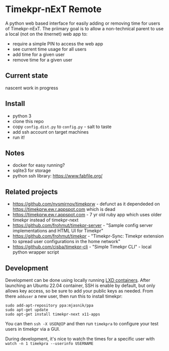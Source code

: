 # Timekpr-nExT Remote

A python web based interface for easily adding or removing time for users of Timekpr-nExT. The priimary goal is to allow a non-technical parent to use a local (not on the itnernet) web app to:

* require a simple PIN to access the web app
* see current time usage for all users
* add time for a given user
* remove time for a given user

## Current state

nascent work in progress 

## Install

* python 3
* clone this repo
* copy `config.dist.py` to `config.py` - salt to taste
* add ssh account on target machines
* run it!

## Notes

* docker for easy running?
* sqlite3 for storage 
* python ssh library: https://www.fabfile.org/

## Related projects

* https://github.com/nvsmirnov/timekprw - defunct as it dependeded on  https://timekprw.ew.r.appspot.com which is dead
* https://timekprw.ew.r.appspot.com - 7 yr old ruby app which uses older timekpr instead of timekpr-next
* https://github.com/frohmut/timekpr-server - "Sample config server implementations and HTML UI for Timekpr"
* https://github.com/frohmut/timekpr - "Timekpr-Sync: Timekpr extension to spread user configurations in the home network"
* https://github.com/cisba/timekpr-cli - "Simple Timekpr CLI" - local python wrapper script

## Development

Development can be done using locally running [LXD containers](https://canonical.com/blog/lxd-virtual-machines-an-overview). After launching an Ubuntu 22.04 container, SSH is enable by default, but only allows key access, so be sure to add your public keys as needed.  From there `adduser` a new user, then run this to install timekpr:

```
sudo add-apt-repository ppa:mjasnik/ppa
sudo apt-get update
sudo apt-get install timekpr-next x11-apps
```

You can then `ssh -X USER@IP` and then run `timekpra` to configure your test users in timekpr via a GUI.  

During development, it's nice to watch the times for a specific user with `watch -n 1 timekpra --userinfo USERNAME`
